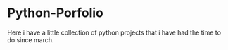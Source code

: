 # Python-Porfolio

Here i have a little collection of python projects that i have had the time to do since march.